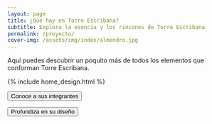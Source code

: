 ```yaml
---
layout: page
title: ¿Qué hay en Torre Escribana?
subtitle: Explora la esencia y los rincones de Torre Escribana
permalink: /proyecto/
cover-img: /assets/img/index/almendro.jpg
---
```


Aquí puedes descubrir un poquito más de todos los elementos que conforman  <span class="letralogo"> Torre Escribana. </span>

{% include home_design.html %}



<a href="{{ '/nosotras ' | absolute_url  }}" ><button class="letralogo">Conoce a sus integrantes</button>   </a>

<a href="{{ '/diseno ' | absolute_url  }}" ><button class="letralogo">Profundiza en su diseño</button>   </a>




